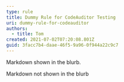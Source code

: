 ```yaml
---
type: rule
title: Dummy Rule for CodeAuditor Testing
uri: dummy-rule-for-codeauditor
authors:
  - title: Tom
created: 2021-07-02T07:20:08.801Z
guid: 3facc7b4-daae-46f5-9a96-0f944a22c9c7
---
```

Markdown shown in the blurb.
<!--endintro-->
Markdown not shown in the blurb